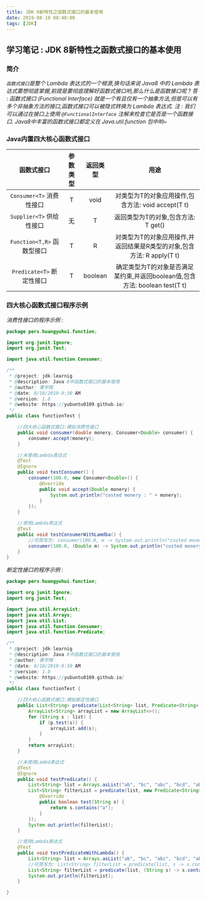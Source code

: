 ```yaml
---
title: JDK 8新特性之函数式接口的基本使用
date: 2019-08-18 08:48:00
tags: [JDK]
---
```


## 学习笔记 : JDK 8新特性之函数式接口的基本使用

### 简介
*`函数式接口`是整个 Lambda 表达式的一个根源,换句话来说 Java8 中的 Lambda 表达式要想彻底掌握,前提是要彻底理解好函数式接口哟,那么什么是函数接口呢 ? 答 : 函数式接口 (Functional Interface) 就是一个有且仅有一个抽象方法,但是可以有多个非抽象方法的接口,函数式接口可以被隐式转换为 Lambda 表达式. 注 : 我们可以通过在接口上使用 `@FunctionalInterface` 注解来检查它是否是一个函数接口. Java8中丰富的函数式接口都定义在 Java.util.function 包中哟~*


### Java内置四大核心函数式接口

|        函数式接口        | 参数类型 | 返回类型 |                                    用途                                     |
| :----------------------: | :------: | :------: | :-------------------------------------------------------------------------: |
|  `Consumer<T>` 消费性接口  |    T     |   void   |             对类型为T的对象应用操作,包含方法: void accept(T t)              |
|  `Supplier<T>` 供给性接口  |    无    |    T     |                     返回类型为T的对象,包含方法: T get()                     |
| `Function<T,R>` 函数型接口 |    T     |    R     |   对类型为T的对象应用操作,并返回结果是R类型的对象,包含方法: R apply(T t)    |
| `Predicate<T>` 断定性接口  |    T     | boolean  | 确定类型为T的对象是否满足某约束,并返回boolean值,包含方法: boolean test(T t) |


### 四大核心函数式接口程序示例
*消费性接口的程序示例 :*
```java
package pers.huangyuhui.function;

import org.junit.Ignore;
import org.junit.Test;

import java.util.function.Consumer;

/**
 * @project: jdk-learnig
 * @description: Java 8中函数式接口的基本使用
 * @author: 黄宇辉
 * @date: 8/18/2019-9:30 AM
 * @version: 1.0
 * @website: https://yubuntu0109.github.io/
 */
public class functionTest {

    //四大核心函数式接口:模拟消费性接口
    public void consumer(double monery, Consumer<Double> consumer) {
        consumer.accept(monery);
    }

    //未使用Lambda表达式
    @Test
    @Ignore
    public void testConsumer() {
        consumer(100.0, new Consumer<Double>() {
            @Override
            public void accept(Double monery) {
                System.out.println("costed monery : " + monery);
            }
        });
    }

    //使用Lambda表达式
    @Test
    public void testConsumerWithLamdba() {
        //可简写为: consumer(100.0, m -> System.out.println("costed monery : " + m));
        consumer(100.0, (Double m) -> System.out.println("costed monery :" + m));
    }
}
```

*断定性接口的程序示例 :*
```java
package pers.huangyuhui.function;

import org.junit.Ignore;
import org.junit.Test;

import java.util.ArrayList;
import java.util.Arrays;
import java.util.List;
import java.util.function.Consumer;
import java.util.function.Predicate;

/**
 * @project: jdk-learnig
 * @description: Java 8中函数式接口的基本使用
 * @author: 黄宇辉
 * @date: 8/18/2019-9:30 AM
 * @version: 1.0
 * @website: https://yubuntu0109.github.io/
 */
public class functionTest {

    //四大核心函数式接口:模拟断定性接口
    public List<String> predicate(List<String> list, Predicate<String> p) {
        ArrayList<String> arrayList = new ArrayList<>();
        for (String s : list) {
            if (p.test(s)) {
                arrayList.add(s);
            }
        }
        return arrayList;
    }

    //未使用Lambd表达式
    @Test
    @Ignore
    public void testPredicate() {
        List<String> list = Arrays.asList("ab", "bc", "abc", "bcd", "abcd", "bcde");
        List<String> filterList = predicate(list, new Predicate<String>() {
            @Override
            public boolean test(String s) {
                return s.contains("a");
            }
        });
        System.out.println(filterList);
    }

    //使用Lambda表达式
    @Test
    public void testPredicateWithLambda() {
        List<String> list = Arrays.asList("ab", "bc", "abc", "bcd", "abcd", "bcde");
        //可简写为: List<String> filterList = predicate(list, s -> s.contains("a"));
        List<String> filterList = predicate(list, (String s) -> s.contains("a"));
        System.out.println(filterList);
    }

}
```